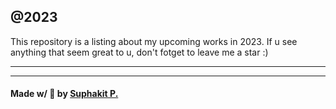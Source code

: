 ## @2023

This repository is a listing about my upcoming works in 2023. If u see anything that seem great to u, don't fotget to leave me a star :)

<hr />

<hr />

#### Made w/ 🤍 by [Suphakit P.](https://suphakit.net/)